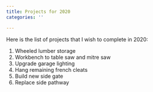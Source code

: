 ```yaml
---
title: Projects for 2020
categories: ''

---
```

Here is the list of projects that I wish to complete in 2020:

1. Wheeled lumber storage
2. Workbench to table saw and mitre saw
3. Upgrade garage lighting
4. Hang remaining french cleats
5. Build new side gate
6. Replace side pathway 
